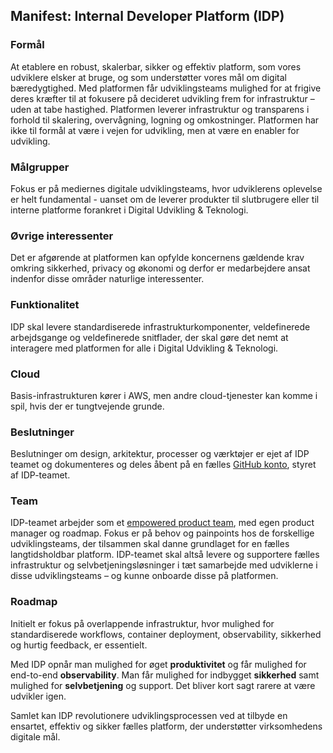 ## Manifest: Internal Developer Platform (IDP) 

### **Formål**
At etablere en robust, skalerbar, sikker og effektiv platform, som vores udviklere elsker at bruge, og 
som understøtter vores mål om digital bæredygtighed. Med platformen får udviklingsteams mulighed for at 
frigive deres kræfter til at fokusere på decideret udvikling frem for infrastruktur – uden at tabe hastighed. 
Platformen leverer infrastruktur og transparens i forhold til skalering, overvågning, logning og omkostninger. 
Platformen har ikke til formål at være i vejen for udvikling, men at være en enabler for udvikling.

### **Målgrupper**
Fokus er på mediernes digitale udviklingsteams, hvor udviklerens oplevelse er helt fundamental - uanset om de 
leverer produkter til slutbrugere eller til interne platforme forankret i Digital Udvikling & Teknologi.

### **Øvrige interessenter**
Det er afgørende at platformen kan opfylde koncernens gældende krav omkring sikkerhed, privacy og økonomi og 
derfor er medarbejdere ansat indenfor disse områder naturlige interessenter.

### **Funktionalitet**
IDP skal levere standardiserede infrastrukturkomponenter, veldefinerede arbejdsgange og veldefinerede snitflader, 
der skal gøre det nemt at interagere med platformen for alle i Digital Udvikling & Teknologi.

### **Cloud**
Basis-infrastrukturen kører i AWS, men andre cloud-tjenester kan komme i spil, hvis der er tungtvejende grunde.

### **Beslutninger**
Beslutninger om design, arkitektur, processer og værktøjer er ejet af IDP teamet og dokumenteres og deles åbent på 
en fælles [GitHub konto](https://github.com/test-jppolitikenshus/internal-developer-platform/tree/main/architecture-decision-records#readme), styret af IDP-teamet.

### **Team**
IDP-teamet arbejder som et [empowered product team](https://www.thoughtworks.com/radar/techniques/platform-engineering-product-teams), med 
egen product manager og roadmap. Fokus er på behov og painpoints hos de forskellige udviklingsteams, der tilsammen skal danne grundlaget for 
en fælles langtidsholdbar platform. IDP-teamet skal altså levere og supportere fælles infrastruktur og selvbetjeningsløsninger i 
tæt samarbejde med udviklerne i disse udviklingsteams – og kunne onboarde disse på platformen.

### **Roadmap**
Initielt er fokus på overlappende infrastruktur, hvor mulighed for standardiserede workflows, container deployment, observability, sikkerhed og hurtig feedback, er essentielt.

Med IDP opnår man mulighed for øget **produktivitet** og får mulighed for end-to-end **observability**. Man får mulighed for 
indbygget **sikkerhed** samt mulighed for **selvbetjening** og support. Det bliver kort sagt rarere at være udvikler igen.

Samlet kan IDP revolutionere udviklingsprocessen ved at tilbyde en ensartet, effektiv og sikker fælles platform, der understøtter virksomhedens digitale mål.
